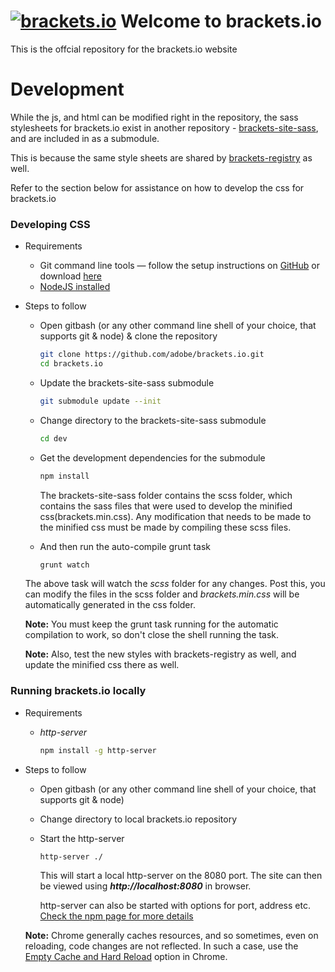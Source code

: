 [![brackets.io](http://brackets.io/favicon.png)](https://brackets.io) Welcome to brackets.io
=============================================================================
This is the offcial repository for the brackets.io website

# Development

While the js, and html can be modified right in the repository, the sass stylesheets for brackets.io exist in another repository - [brackets-site-sass](https://github.com/adobe/brackets-site-sass), and are included in as a submodule.

This is because the same style sheets are shared by [brackets-registry](https://github.com/adobe/brackets-registry) as well.

Refer to the section below for assistance on how to develop the css for brackets.io

### Developing CSS
- Requirements 
    - Git command line tools — follow the setup instructions on [GitHub](https://help.github.com/articles/set-up-git) or download [here](http://git-scm.com/downloads)
    - [NodeJS installed](https://nodejs.org/en/download/current/)
- Steps to follow
    - Open gitbash (or any other command line shell of your choice, that supports git & node) & clone the repository  
    
        ```bash
        git clone https://github.com/adobe/brackets.io.git
        cd brackets.io
        ```  
        
    - Update the brackets-site-sass submodule
    
        ```bash
        git submodule update --init
        ```  
        
    - Change directory to the brackets-site-sass submodule  
    
        ```bash
        cd dev
        ```  
        
    - Get the development dependencies for the submodule  
    
        ```bash
        npm install
        ```  
        
      The brackets-site-sass folder contains the scss folder, which contains the sass files that were used to develop the minified css(brackets.min.css). Any modification that needs to be made to the minified css must be made by compiling these scss files.
    
    - And then run the auto-compile grunt task  
    
        ```bash
        grunt watch
        ```  
        
    The above task will watch the _scss_ folder for any changes. Post this, you can modify the files in the scss folder and _brackets.min.css_ will be automatically generated in the css folder.
      
    **Note:** You must keep the grunt task running for the automatic compilation to work, so don't close the
    shell running the task.  
    
    **Note:** Also, test the new styles with brackets-registry as well, and update the minified css there as well.
    
    
### Running brackets.io locally
- Requirements 
    - _http-server_   
    
        ```bash
        npm install -g http-server
        ```  
- Steps to follow
    - Open gitbash (or any other command line shell of your choice, that supports git & node)
    - Change directory to local brackets.io repository
    - Start the http-server  
    
        ```bash
        http-server ./
        ```  
        
      This will start a local http-server on the 8080 port. The site can then be viewed using **_http://localhost:8080_** in browser.  
      
      http-server can also be started with options for port, address etc. [Check the npm page for more details](https://www.npmjs.com/package/http-server)
      
    **Note:** Chrome generally caches resources, and so sometimes, even on reloading, code changes are not reflected. In such a case, use the [Empty Cache and Hard Reload](http://www.thewindowsclub.com/empty-cache-hard-reload-chrome) option in Chrome.